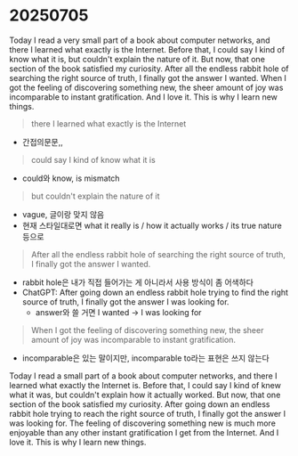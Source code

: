 # 20250705

Today I read a very small part of a book about computer networks, and there I learned what exactly is the Internet. Before that, I could say I kind of know what it is, but couldn't explain the nature of it. But now, that one section of the book satisfied my curiosity. After all the endless rabbit hole of searching the right source of truth, I finally got the answer I wanted. When I got the feeling of discovering something new, the sheer amount of joy was incomparable to instant gratification.
And I love it. This is why I learn new things.

> there I learned what exactly is the Internet
- 간접의문문,,

> could say I kind of know what it is
- could와 know, is mismatch

> but couldn't explain the nature of it
- vague, 글이랑 맞지 않음
- 현재 스타일대로면 what it really is / how it actually works / its true nature 등으로

> After all the endless rabbit hole of searching the right source of truth, I finally got the answer I wanted.
- rabbit hole은 내가 직접 들어가는 게 아니라서 사용 방식이 좀 어색하다
- ChatGPT: After going down an endless rabbit hole trying to find the right source of truth, I finally got the answer I was looking for.
	- answer와 쓸 거면 I wanted → I was looking for

> When I got the feeling of discovering something new, the sheer amount of joy was incomparable to instant gratification.
- incomparable은 있는 말이지만, incomparable to라는 표현은 쓰지 않는다

Today I read a small part of a book about computer networks, and there I learned what exactly the Internet is. Before that, I could say I kind of knew what it was, but couldn't explain how it actually worked. But now, that one section of the book satisfied my curiosity. After going down an endless rabbit hole trying to reach the right source of truth, I finally got the answer I was looking for. The feeling of discovering something new is much more enjoyable than any other instant gratification I get from the Internet.
And I love it. This is why I learn new things.
